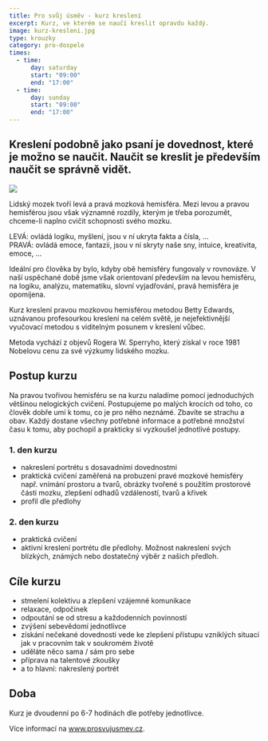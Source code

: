 ```yaml
---
title: Pro svůj úsměv - kurz kreslení
excerpt: Kurz, ve kterém se naučí kreslit opravdu každý.
image: kurz-kresleni.jpg
type: krouzky
category: pro-dospele
times:
  - time:
      day: saturday
      start: "09:00"
      end: "17:00"
  - time:
      day: sunday
      start: "09:00"
      end: "17:00"
---
```


## Kreslení podobně jako psaní je dovednost, které je možno se naučit. Naučit se kreslit je především naučit se správně vidět.

![](https://kc-hrubeho.cz/app/uploads/2018/01/kresleni-300x184.jpg)

Lidský mozek tvoří levá a pravá mozková hemisféra. Mezi levou a pravou hemisférou jsou však významné rozdíly, kterým je třeba porozumět, chceme-li naplno cvičit schopnosti svého mozku.

LEVÁ: ovládá logiku, myšlení, jsou v ní ukryta fakta a čísla, ...\
PRAVÁ: ovládá emoce, fantazii, jsou v ní skryty naše sny, intuice, kreativita, emoce, ...

Ideální pro člověka by bylo, kdyby obě hemisféry fungovaly v rovnováze. V naší uspěchané době jsme však orientovaní především na levou hemisféru, na logiku, analýzu, matematiku, slovní vyjadřování, pravá hemisféra je opomíjena.

Kurz kreslení pravou mozkovou hemisférou metodou Betty Edwards, uznávanou profesourkou kreslení na celém světě, je nejefektivnější vyučovací metodou s viditelným posunem v kreslení vůbec.

Metoda vychází z objevů Rogera W. Sperryho, který získal v roce 1981 Nobelovu cenu za své výzkumy lidského mozku.

## **Postup kurzu**

Na pravou tvořivou hemisféru se na kurzu naladíme pomocí jednoduchých většinou nelogických cvičení. Postupujeme po malých krocích od toho, co člověk dobře umí k tomu, co je pro něho neznámé. Zbavíte se strachu a obav. Každý dostane všechny potřebné informace a potřebné množství času k tomu, aby pochopil a prakticky si vyzkoušel jednotlivé postupy.

### 1. den kurzu

- nakreslení portrétu s dosavadními dovednostmi
- praktická cvičení zaměřená na probuzení pravé mozkové hemisféry např. vnímání prostoru a tvarů, obrázky tvořené s použitím prostorové části mozku, zlepšení odhadů vzdáleností, tvarů a křivek
- profil dle předlohy

### 2. den kurzu

- praktická cvičení
- aktivní kreslení portrétu dle předlohy. Možnost nakreslení svých blízkých, známých nebo dostatečný výběr z našich předloh.

## **Cíle kurzu**

- stmelení kolektivu a zlepšení vzájemné komunikace
- relaxace, odpočinek
- odpoutání se od stresu a každodenních povinností
- zvýšení sebevědomí jednotlivce
- získání nečekané dovednosti vede ke zlepšení přístupu vzniklých situací jak v pracovním tak v soukromém životě
- uděláte něco sama / sám pro sebe
- příprava na talentové zkoušky
- a to hlavní: nakreslený portrét

## Doba

Kurz je dvoudenní po 6-7 hodinách dle potřeby jednotlivce.

Více informací na www.prosvujusmev.cz.

